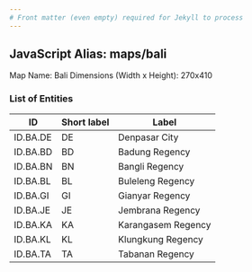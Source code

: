 ```yaml
---
# Front matter (even empty) required for Jekyll to process
---
```


## JavaScript Alias: maps/bali

Map Name: Bali
Dimensions (Width x Height): 270x410





### List of Entities

ID | Short label | Label
---|---|---|
ID.BA.DE|DE|Denpasar City
ID.BA.BD|BD|Badung Regency
ID.BA.BN|BN|Bangli Regency
ID.BA.BL|BL|Buleleng Regency
ID.BA.GI|GI|Gianyar Regency
ID.BA.JE|JE|Jembrana Regency
ID.BA.KA|KA|Karangasem Regency
ID.BA.KL|KL|Klungkung Regency
ID.BA.TA|TA|Tabanan Regency